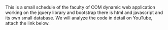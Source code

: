 This is a small schedule of the faculty of COM dynamic web application working on the jquery library and bootstrap there is html and javascript and its own small database.
  We will analyze the code in detail on YouTube, attach the link below.
